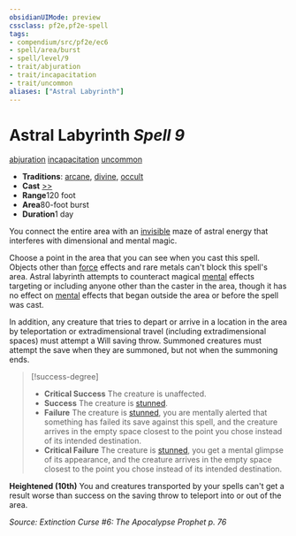 ```yaml
---
obsidianUIMode: preview
cssclass: pf2e,pf2e-spell
tags:
- compendium/src/pf2e/ec6
- spell/area/burst
- spell/level/9
- trait/abjuration
- trait/incapacitation
- trait/uncommon
aliases: ["Astral Labyrinth"]
---
```

# Astral Labyrinth *Spell 9*   
[abjuration](rules/traits/abjuration.md "Abjuration School Trait")  [incapacitation](rules/traits/incapacitation.md "Incapacitation Effect Trait")  [uncommon](rules/traits/uncommon.md "Uncommon Rarity Trait")  

- **Traditions**: [arcane](rules/traits/arcane.md "Arcane Tradition Trait"), [divine](rules/traits/divine.md "Divine Tradition Trait"), [occult](rules/traits/occult.md "Occult Tradition Trait")
- **Cast** [>>](rules/core-rulebook/chapter-9-playing-the-game.md#Actions "Two-Action") 
- **Range**120 foot
- **Area**80-foot burst
- **Duration**1 day

You connect the entire area with an [invisible](rules/conditions.md#Invisible) maze of astral energy that interferes with dimensional and mental magic.

Choose a point in the area that you can see when you cast this spell. Objects other than [force](rules/traits/force.md "Force Energy & Element Trait") effects and rare metals can't block this spell's area. Astral labyrinth attempts to counteract magical [mental](rules/traits/mental.md "Mental Effect Trait") effects targeting or including anyone other than the caster in the area, though it has no effect on [mental](rules/traits/mental.md "Mental Effect Trait") effects that began outside the area or before the spell was cast.

In addition, any creature that tries to depart or arrive in a location in the area by teleportation or extradimensional travel (including extradimensional spaces) must attempt a Will saving throw. Summoned creatures must attempt the save when they are summoned, but not when the summoning ends.

> [!success-degree] 
> - **Critical Success** The creature is unaffected.
> - **Success** The creature is [stunned](rules/conditions.md#Stunned).
> - **Failure** The creature is [stunned](rules/conditions.md#Stunned), you are mentally alerted that something has failed its save against this spell, and the creature arrives in the empty space closest to the point you chose instead of its intended destination.
> - **Critical Failure** The creature is [stunned](rules/conditions.md#Stunned), you get a mental glimpse of its appearance, and the creature arrives in the empty space closest to the point you chose instead of its intended destination.

**Heightened (10th)** You and creatures transported by your spells can't get a result worse than success on the saving throw to teleport into or out of the area.

*Source: Extinction Curse #6: The Apocalypse Prophet p. 76*